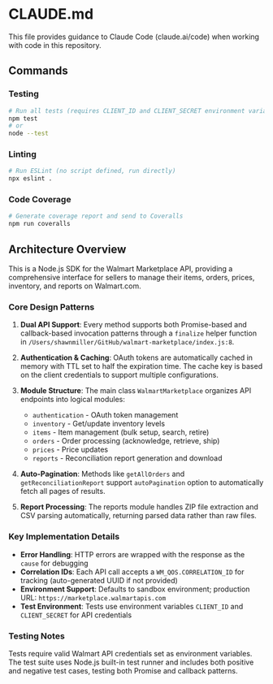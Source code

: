 # CLAUDE.md

This file provides guidance to Claude Code (claude.ai/code) when working with code in this repository.

## Commands

### Testing
```bash
# Run all tests (requires CLIENT_ID and CLIENT_SECRET environment variables for API tests)
npm test
# or
node --test
```

### Linting
```bash
# Run ESLint (no script defined, run directly)
npx eslint .
```

### Code Coverage
```bash
# Generate coverage report and send to Coveralls
npm run coveralls
```

## Architecture Overview

This is a Node.js SDK for the Walmart Marketplace API, providing a comprehensive interface for sellers to manage their items, orders, prices, inventory, and reports on Walmart.com.

### Core Design Patterns

1. **Dual API Support**: Every method supports both Promise-based and callback-based invocation patterns through a `finalize` helper function in `/Users/shawnmiller/GitHub/walmart-marketplace/index.js:8`.

2. **Authentication & Caching**: OAuth tokens are automatically cached in memory with TTL set to half the expiration time. The cache key is based on the client credentials to support multiple configurations.

3. **Module Structure**: The main class `WalmartMarketplace` organizes API endpoints into logical modules:
   - `authentication` - OAuth token management
   - `inventory` - Get/update inventory levels  
   - `items` - Item management (bulk setup, search, retire)
   - `orders` - Order processing (acknowledge, retrieve, ship)
   - `prices` - Price updates
   - `reports` - Reconciliation report generation and download

4. **Auto-Pagination**: Methods like `getAllOrders` and `getReconciliationReport` support `autoPagination` option to automatically fetch all pages of results.

5. **Report Processing**: The reports module handles ZIP file extraction and CSV parsing automatically, returning parsed data rather than raw files.

### Key Implementation Details

- **Error Handling**: HTTP errors are wrapped with the response as the `cause` for debugging
- **Correlation IDs**: Each API call accepts a `WM_QOS.CORRELATION_ID` for tracking (auto-generated UUID if not provided)
- **Environment Support**: Defaults to sandbox environment; production URL: `https://marketplace.walmartapis.com`
- **Test Environment**: Tests use environment variables `CLIENT_ID` and `CLIENT_SECRET` for API credentials

### Testing Notes

Tests require valid Walmart API credentials set as environment variables. The test suite uses Node.js built-in test runner and includes both positive and negative test cases, testing both Promise and callback patterns.